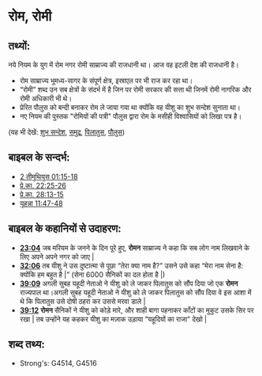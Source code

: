 # रोम, रोमी #

## तथ्यों: ##

नये नियम के युग में रोम नगर रोमी साम्राज्य की राजधानी था। आज वह इटली देश की राजधानी है।

* रोम साम्राज्य भूमध्य-सागर के संपूर्ण क्षेत्र, इस्राएल पर भी राज कर रहा था।
* “रोमी” शब्द उन सब क्षेत्रों के संदर्भ में है जिन पर रोमी सरकार की सत्ता थी जिनमें रोमी नागरिक और रोमी अधिकारी भी थे।
* प्रेरित पौलुस को बन्दी बनाकर रोम ले जाया गया था क्योंकि वह यीशु का शुभ सन्देश सुनाता था।
* नए नियम की पुस्तक "रोमियों की पत्री" पौलुस द्वारा रोम के मसीही विश्वासियों को लिखा पत्र है।

(यह भी देखें: [शुभ सन्देश](../kt/goodnews.md), [समुद्र](../names/mediterranean.md), [पिलातुस](../names/pilate.md), [पौलुस](../names/paul.md))

## बाइबल के सन्दर्भ: ##

* [2 तीमुथियुस 01:15-18](rc://hi/tn/help/2ti/01/15)
* [प्रे.का. 22:25-26](rc://hi/tn/help/act/22/25)
* [प्रे.का. 28:13-15](rc://hi/tn/help/act/28/13)
* [यूहन्ना 11:47-48](rc://hi/tn/help/jhn/11/47)

## बाइबल के कहानियों से उदाहरण: ##

* __[23:04](rc://hi/tn/help/obs/23/04)__ जब मरियम के जनने के दिन पूरे हुए, __रोमन__ साम्राज्य ने कहा कि सब लोग नाम लिखवाने के लिए अपने अपने नगर को जाए | 
* __[32:06](rc://hi/tn/help/obs/32/06)__ तब यीशु ने उस दुष्टात्मा से पूछा “तेरा क्या नाम है?” उसने उसे कहा “मेरा नाम सेना है: क्योंकि हम बहुत है |” (सेना 6000 सैनिकों का दल होता है |)
* __[39:09](rc://hi/tn/help/obs/39/09)__ अगली सुबह यहूदी नेताओ ने यीशु को ले जाकर पिलातुस को सौंप दिया जो एक __रोमन__ राज्यपाल था।अगली सुबह यहूदी नेताओ ने यीशु को ले जाकर पिलातुस को सौंप दिया वे इस आशा में थे कि पिलातुस उसे दोषी ठहरा कर उससे मरवा डाले |
* __[39:12](rc://hi/tn/help/obs/39/12)__ __रोमन__  सैनिकों ने यीशु को कोड़े मारे, और शाही बागा पहनाकर काँटों का मुकुट उसके सिर पर रखा | तब उन्होंने यह कहकर यीशु का मज़ाक उड़ाया “यहूदियों का राजा” देखो |

## शब्द तथ्य: ##

* Strong's: G4514, G4516
